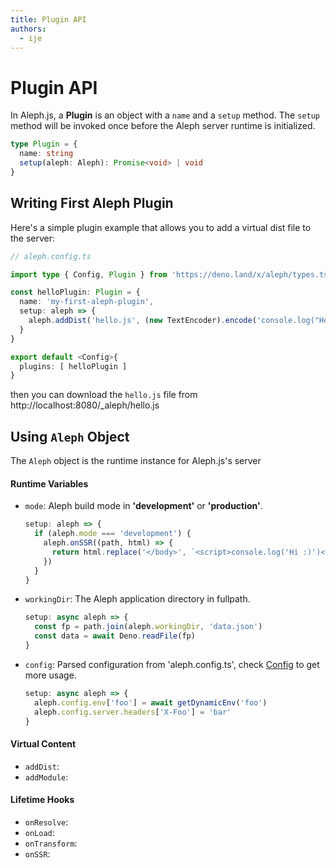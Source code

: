 ```yaml
---
title: Plugin API
authors:
  - ije
---
```


# Plugin API

In Aleph.js, a **Plugin** is an object with a `name` and a `setup` method. The `setup` method will be invoked once before the Aleph server runtime is initialized.

```ts
type Plugin = {
  name: string
  setup(aleph: Aleph): Promise<void> | void
}
```

## Writing First Aleph Plugin

Here's a simple plugin example that allows you to add a virtual dist file to the server:

```ts
// aleph.config.ts

import type { Config, Plugin } from 'https://deno.land/x/aleph/types.ts'

const helloPlugin: Plugin = {
  name: 'my-first-aleph-plugin',
  setup: aleph => {
    aleph.addDist('hello.js', (new TextEncoder).encode('console.log("Hello World!")'))
  }
}

export default <Config>{
  plugins: [ helloPlugin ]
}
```

then you can download the `hello.js` file from http://localhost:8080/_aleph/hello.js

## Using `Aleph` Object

The `Aleph` object is the runtime instance for Aleph.js's server

#### Runtime Variables

- `mode`: Aleph build mode in **'development'** or **'production'**.
  ```ts
  setup: aleph => {
    if (aleph.mode === 'development') {
      aleph.onSSR((path, html) => {
        return html.replace('</body>', `<script>console.log('Hi :)')</script></body>`)
      })
    }
  }
  ```
- `workingDir`: The Aleph application directory in fullpath.
  ```ts
  setup: async aleph => {
    const fp = path.join(aleph.workingDir, 'data.json')
    const data = await Deno.readFile(fp)
  }
  ```
- `config`: Parsed configuration from 'aleph.config.ts', check [Config](/docs/api-reference/config) to get more usage.
  ```ts
  setup: async aleph => {
    aleph.config.env['foo'] = await getDynamicEnv('foo')
    aleph.config.server.headers['X-Foo'] = 'bar'
  }
  ```

#### Virtual Content

- `addDist`:
- `addModule`:

#### Lifetime Hooks

- `onResolve`:
- `onLoad`:
- `onTransform`:
- `onSSR`:

